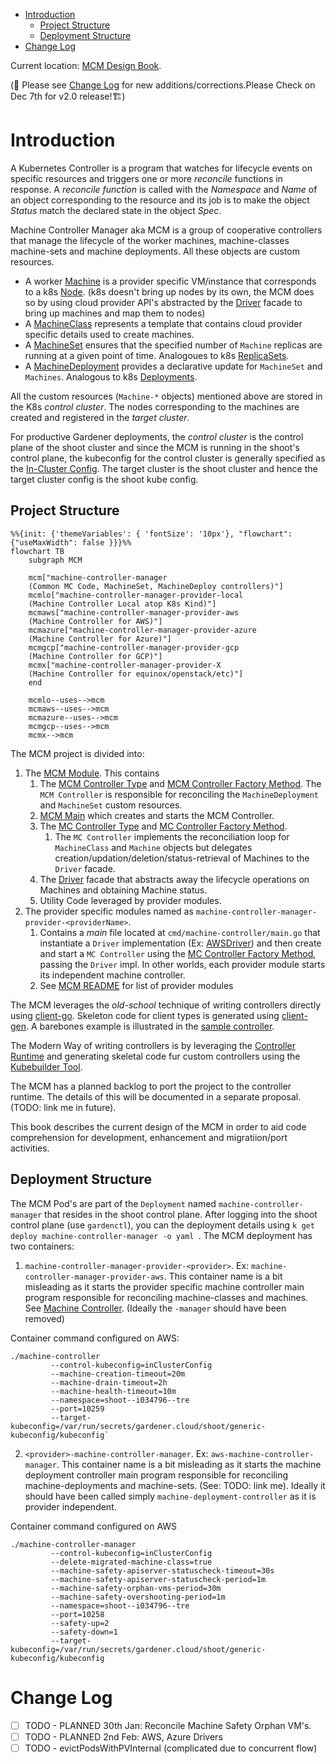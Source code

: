 - [Introduction](#introduction)
  - [Project Structure](#project-structure)
  - [Deployment Structure](#deployment-structure)
- [Change Log](#change-log)

 Current location: [MCM Design Book](https://elankath.github.io/mcmdesign/). 

(🚧 Please see [Change Log](#change-log) for new additions/corrections.Please Check on Dec 7th for v2.0 release!🏗)

# Introduction

A Kubernetes Controller is a program that watches for lifecycle events on specific resources and triggers one or more _reconcile_ functions in response. A _reconcile function_ is called with the _Namespace_ and _Name_ of an object corresponding to the resource and its job is to make the object _Status_ match the declared state in the object _Spec_. 

Machine Controller Manager aka MCM is a group of cooperative controllers that manage the lifecycle of the worker machines, machine-classes machine-sets and machine deployments. All these objects are custom resources.
   - A worker [Machine](./mcm_facilities.md#machine) is a provider specific VM/instance that corresponds to a k8s [Node](https://kubernetes.io/docs/concepts/architecture/nodes/). (k8s doesn't bring up nodes by its own, the MCM does so by using cloud provider API's abstracted by the [Driver](./mcm_facilities.md#driver) facade to bring up machines and map them to nodes)
   - A [MachineClass](./mcm_facilities.md#machineclass) represents a template that contains cloud provider specific details used to create machines.
   - A [MachineSet](./mcm_facilities.md#machineset) ensures that the specified number of `Machine` replicas are running at a given point of time. Analogoues to k8s [ReplicaSets](https://kubernetes.io/docs/concepts/workloads/controllers/replicaset/).
   - A [MachineDeployment](./mcm_facilities.md#machinedeployment) provides a declarative update for `MachineSet` and `Machines`. Analogous to k8s [Deployments](https://kubernetes.io/docs/concepts/workloads/controllers/deployment/). 

All the custom resources (`Machine-*` objects) mentioned above are stored in the K8s _control cluster_. The nodes corresponding to the machines are created and registered in the _target cluster_. 

For productive Gardener deployments, the _control cluster_ is the control plane of the shoot cluster and since the MCM is running in the shoot's control plane, the kubeconfig for the control cluster is generally specified as the [In-Cluster Config](https://github.com/kubernetes/client-go/tree/master/examples/in-cluster-client-configuration). The target cluster is the shoot cluster and hence the target cluster config is the shoot kube config.

## Project Structure

```mermaid
%%{init: {'themeVariables': { 'fontSize': '10px'}, "flowchart": {"useMaxWidth": false }}}%%
flowchart TB
    subgraph MCM

    mcm["machine-controller-manager
    (Common MC Code, MachineSet, MachineDeploy controllers)"]
    mcmlo["machine-controller-manager-provider-local
    (Machine Controller Local atop K8s Kind)"]
    mcmaws["machine-controller-manager-provider-aws
    (Machine Controller for AWS)"]
    mcmazure["machine-controller-manager-provider-azure
    (Machine Controller for Azure)"]
    mcmgcp["machine-controller-manager-provider-gcp
    (Machine Controller for GCP)"]
    mcmx["machine-controller-manager-provider-X
    (Machine Controller for equinox/openstack/etc)"]
    end

    mcmlo--uses-->mcm
    mcmaws--uses-->mcm
    mcmazure--uses-->mcm
    mcmgcp--uses-->mcm
    mcmx-->mcm
```

The MCM project is divided into:

1. The [MCM Module](https://github.com/gardener/machine-controller-manager). This contains 
   1. The [MCM Controller Type](https://github.com/gardener/machine-controller-manager/blob/51cea3373d8be7c78aee3f7a4664ccd31f439269/pkg/controller/controller.go#L421) and [MCM Controller Factory Method](https://github.com/gardener/machine-controller-manager/blob/v0.47.0/pkg/controller/controller.go#L62). The `MCM Controller` is responsible for reconciling the `MachineDeployment` and `MachineSet` custom resources. 
   2. [MCM Main](https://github.com/gardener/machine-controller-manager/blob/v0.47.0/cmd/machine-controller-manager/controller_manager.go#L40) which creates and starts the MCM Controller.
   3. The [MC Controller Type](https://github.com/gardener/machine-controller-manager/blob/v0.47.0/pkg/util/provider/machinecontroller/controller.go#L252) and [MC Controller Factory Method](https://github.com/gardener/machine-controller-manager/blob/v0.47.0/pkg/util/provider/machinecontroller/controller.go#L77).
      1. The `MC Controller` implements the reconciliation loop for `MachineClass` and `Machine` objects but delegates creation/updation/deletion/status-retrieval of Machines to the `Driver` facade. 
   4. The [Driver](https://github.com/gardener/machine-controller-manager/blob/v0.47.0/pkg/util/provider/driver/driver.go#L28) facade that abstracts away the lifecycle operations on Machines and obtaining Machine status.
   5. Utility Code leveraged by provider modules. 
2. The provider specific modules named as `machine-controller-manager-provider-<providerName>`. 
   1. Contains a _main_ file located at `cmd/machine-controller/main.go` that instantiate a `Driver` implementation (Ex: [AWSDriver](https://github.com/gardener/machine-controller-manager-provider-aws/blob/v0.13.0/pkg/aws/core.go#L56)) and then create and start a `MC Controller` using the [MC Controller Factory Method](https://github.com/gardener/machine-controller-manager/blob/v0.47.0/pkg/util/provider/machinecontroller/controller.go#L77), passing the `Driver` impl.  In other worlds, each provider module starts its independent machine controller.
   2. See [MCM README](https://github.com/gardener/machine-controller-manager/README.md) for list of provider modules

The MCM leverages the _old-school_ technique of writing controllers directly using [client-go](https://github.com/kubernetes/sample-controller/blob/master/docs/controller-client-go.md). Skeleton code for client types is generated using [client-gen](https://github.com/kubernetes/community/blob/master/contributors/devel/sig-api-machinery/generating-clientset.md). A barebones example is illustrated in the [sample controller](https://github.com/kubernetes/sample-controller). 

The Modern Way of writing controllers is by leveraging the [Controller Runtime](https://github.com/kubernetes-sigs/controller-runtime) and generating skeletal code fur custom controllers using the [Kubebuilder Tool](https://book.kubebuilder.io/quick-start.html).

The MCM has a planned backlog to port the project to the controller runtime. The details of this will be documented in a separate proposal. (TODO: link me in future). 

This book describes the current design of the MCM in order to aid code comprehension for development, enhancement and migratiion/port activities.


## Deployment Structure

The MCM Pod's are part of the `Deployment` named `machine-controller-manager` that resides in the shoot control plane. After logging into the shoot control plane (use `gardenctl`), you can the deployment details using `k get deploy machine-controller-manager -o yaml `. The MCM deployment has two containers:

1. `machine-controller-manager-provider-<provider>`. Ex: `machine-controller-manager-provider-aws`.  This container name is a bit misleading as it starts the provider specific machine controller main program responsible for reconciling machine-classes and machines. See [Machine Controller](./machine-controller/README.md). (Ideally the `-manager` should have been removed)

Container command configured on AWS:
```
./machine-controller
         --control-kubeconfig=inClusterConfig
         --machine-creation-timeout=20m
         --machine-drain-timeout=2h
         --machine-health-timeout=10m
         --namespace=shoot--i034796--tre
         --port=10259
         --target-kubeconfig=/var/run/secrets/gardener.cloud/shoot/generic-kubeconfig/kubeconfig`
```
2. `<provider>-machine-controller-manager`. Ex: `aws-machine-controller-manager`. This container name is a bit misleading as it starts the machine deployment controller main program responsible for reconciling machine-deployments and machine-sets. (See: TODO: link me). Ideally it should have been called simply `machine-deployment-controller` as it is provider independent.

Container command configured on AWS
```
./machine-controller-manager
         --control-kubeconfig=inClusterConfig
         --delete-migrated-machine-class=true
         --machine-safety-apiserver-statuscheck-timeout=30s
         --machine-safety-apiserver-statuscheck-period=1m
         --machine-safety-orphan-vms-period=30m
         --machine-safety-overshooting-period=1m
         --namespace=shoot--i034796--tre
         --port=10258
         --safety-up=2
         --safety-down=1
         --target-kubeconfig=/var/run/secrets/gardener.cloud/shoot/generic-kubeconfig/kubeconfig
```


# Change Log

- [ ] TODO - PLANNED 30th Jan: Reconcile Machine Safety Orphan VM's.
- [ ] TODO - PLANNED 2nd Feb: AWS, Azure Drivers
- [ ] TODO - evictPodsWithPVInternal (complicated due to concurrent flow)